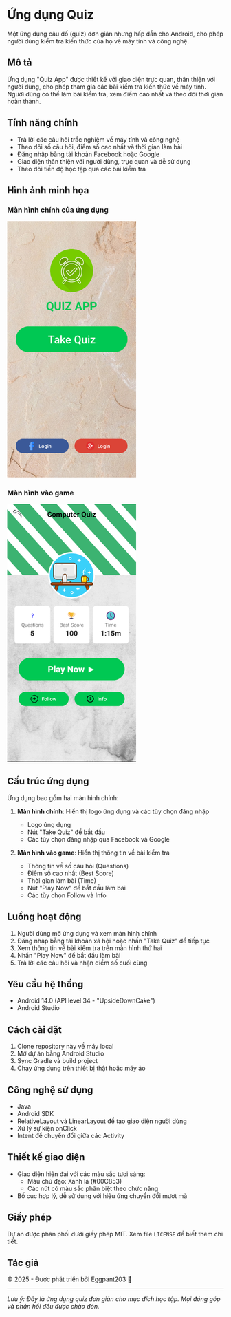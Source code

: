 # Ứng dụng Quiz

Một ứng dụng câu đố (quiz) đơn giản nhưng hấp dẫn cho Android, cho phép người dùng kiểm tra kiến thức của họ về máy tính và công nghệ.

## Mô tả

Ứng dụng "Quiz App" được thiết kế với giao diện trực quan, thân thiện với người dùng, cho phép tham gia các bài kiểm tra kiến thức về máy tính. Người dùng có thể làm bài kiểm tra, xem điểm cao nhất và theo dõi thời gian hoàn thành.

## Tính năng chính
- Trả lời các câu hỏi trắc nghiệm về máy tính và công nghệ
- Theo dõi số câu hỏi, điểm số cao nhất và thời gian làm bài
- Đăng nhập bằng tài khoản Facebook hoặc Google
- Giao diện thân thiện với người dùng, trực quan và dễ sử dụng
- Theo dõi tiến độ học tập qua các bài kiểm tra

## Hình ảnh minh họa

### Màn hình chính của ứng dụng
<img src="picture/main_screen.png" width="300" alt="Màn hình chính của ứng dụng Quiz">

### Màn hình vào game
<img src="picture/second_screen.png" width="300" alt="Màn hình vào game của ứng dụng Quiz">

## Cấu trúc ứng dụng
Ứng dụng bao gồm hai màn hình chính:
1. **Màn hình chính**: Hiển thị logo ứng dụng và các tùy chọn đăng nhập
   - Logo ứng dụng
   - Nút "Take Quiz" để bắt đầu
   - Các tùy chọn đăng nhập qua Facebook và Google

2. **Màn hình vào game**: Hiển thị thông tin về bài kiểm tra
   - Thông tin về số câu hỏi (Questions)
   - Điểm số cao nhất (Best Score)
   - Thời gian làm bài (Time)
   - Nút "Play Now" để bắt đầu làm bài
   - Các tùy chọn Follow và Info

## Luồng hoạt động
1. Người dùng mở ứng dụng và xem màn hình chính
2. Đăng nhập bằng tài khoản xã hội hoặc nhấn "Take Quiz" để tiếp tục
3. Xem thông tin về bài kiểm tra trên màn hình thứ hai
4. Nhấn "Play Now" để bắt đầu làm bài
5. Trả lời các câu hỏi và nhận điểm số cuối cùng

## Yêu cầu hệ thống
- Android 14.0 (API level 34 - "UpsideDownCake")
- Android Studio

## Cách cài đặt
1. Clone repository này về máy local
2. Mở dự án bằng Android Studio
3. Sync Gradle và build project
4. Chạy ứng dụng trên thiết bị thật hoặc máy ảo

## Công nghệ sử dụng
- Java
- Android SDK
- RelativeLayout và LinearLayout để tạo giao diện người dùng
- Xử lý sự kiện onClick
- Intent để chuyển đổi giữa các Activity

## Thiết kế giao diện
- Giao diện hiện đại với các màu sắc tươi sáng:
  - Màu chủ đạo: Xanh lá (#00C853)
  - Các nút có màu sắc phân biệt theo chức năng
- Bố cục hợp lý, dễ sử dụng với hiệu ứng chuyển đổi mượt mà

## Giấy phép
Dự án được phân phối dưới giấy phép MIT. Xem file `LICENSE` để biết thêm chi tiết.

## Tác giả
© 2025 - Được phát triển bởi Eggpant203 🍆

---
*Lưu ý: Đây là ứng dụng quiz đơn giản cho mục đích học tập. Mọi đóng góp và phản hồi đều được chào đón.*